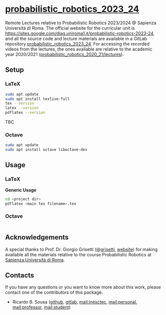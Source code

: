 # [probabilistic_robotics_2023_24](https://github.com/sousarbarb/probabilistic_robotics_2023_24)

Remote Lectures relative to Probabilistic Robotics 2023/2024 @ Sapienza
Università di Roma. The official website for the curricular unit is
https://sites.google.com/diag.uniroma1.it/probabilistic-robotics-2023-24,
and all the source code and lecture materials are available in a GitLab
repository
[probabilistic_robotics_2023_24](https://gitlab.com/grisetti/probabilistic_robotics_2023_24).
For accessing the recorded videos from the lectures, the ones available are
relative to the academic year 2020/2021
([probabilistic_robotics_2020_21/lectures](https://sites.google.com/diag.uniroma1.it/probabilistic-robotics-2020-21/lectures)).

## Setup

### LaTeX

```sh
sudo apt update
sudo apt install texlive-full
tex --version
latex --version
pdflatex --version
```

TBC

### Octave

```sh
sudo apt update
sudo apt install octave liboctave-dev
```

## Usage

### LaTeX

**Generic Usage**

```sh
cd <project dir>
pdflatex <main tex filename>.tex
```

### Octave

```sh

```

## Acknowledgements

A special thanks to Prof. Dr. Giorgio Grisetti
([@grisetti](https://gitlab.com/grisetti),
[website](https://sites.google.com/dis.uniroma1.it/grisetti/home)) for making
available all the materials relative to the course Probabilistic Robotics at
[Sapienza Università di Roma](https://www.uniroma1.it/en/pagina-strutturale/home).

## Contacts

If you have any questions or you want to know more about this work, please
contact one of the contributors of this package:

- Ricardo B. Sousa ([github](https://github.com/sousarbarb/),
  [gitlab](https://gitlab.inesctec.pt/ricardo.b.sousa),
  [mail:inesctec](mailto:ricardo.b.sousa@inesctec.pt),
  [mail:personal](mailto:sousa.ricardob@outlook.com),
  [mail:professor](mailto:rbs@fe.up.pt),
  [mail:student](mailto:up201503004@edu.fe.up.pt))
